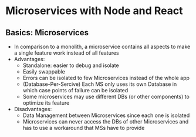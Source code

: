 # Microservices with Node and React

## Basics: Microservices

- In comparison to a monolith, a microservice contains all aspects to make a single feature work instead of all features
- Advantages:
  - Standalone: easier to debug and isolate
  - Easily swappable
  - Errors can be isolated to few Microservices instead of the whole app
  - (Database-Per-Sercive) Each MS only uses its own Database in which case points of failure can be isolated
  - Some microservices may use different DBs (or other components) to optimize its feature
- Disadvantages:
  - Data Management between Microservices since each one is isolated
  - Microservices can never access the DBs of other Microservices and has to use a workaround that MSs have to provide
